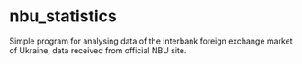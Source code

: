 # nbu_statistics
Simple program for analysing data of the interbank foreign exchange market of Ukraine, data received from official NBU site.
